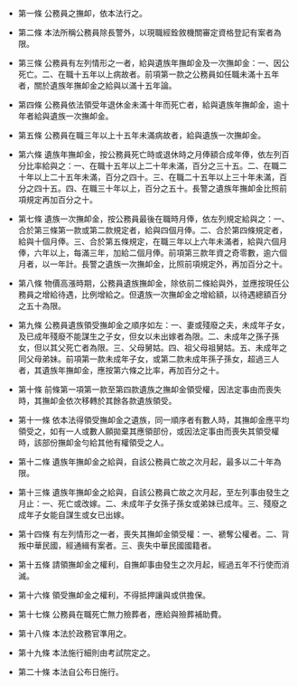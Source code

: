 * 第一條 公務員之撫卹，依本法行之。

* 第二條 本法所稱公務員除長警外，以現職經銓敘機關審定資格登記有案者為限。

* 第三條 公務員有左列情形之一者，給與遺族年撫卹金及一次撫卹金：一、因公死亡。二、在職十五年以上病故者。前項第一款之公務員如任職未滿十五年者，關於遺族年撫卹金之給與以滿十五年論。

* 第四條 公務員依法領受年退休金未滿十年而死亡者，給與遺族年撫卹金，逾十年者給與遺族一次撫卹金。

* 第五條 公務員在職三年以上十五年未滿病故者，給與遺族一次撫卹金。

* 第六條 遺族年撫卹金，按公務員死亡時或退休時之月俸額合成年俸，依左列百分比率給與之：一、在職十五年以上二十年未滿，百分之三十五。二、在職二十年以上二十五年未滿，百分之四十。三、在職二十五年以上三十年未滿，百分之四十五。四、在職三十年以上，百分之五十。長警之遺族年撫卹金比照前項規定再加百分之十。

* 第七條 遺族一次撫卹金，按公務員最後在職時月俸，依左列規定給與之：一、合於第三條第一款或第二款規定者，給與四個月俸。二、合於第四條規定者，給與十個月俸。三、合於第五條規定，在職三年以上六年未滿者，給與六個月俸，六年以上，每滿三年，加給二個月俸。前項第三款年資之奇零數，逾六個月者，以一年計。長警之遺族一次撫卹金，比照前項規定外，再加百分之十。

* 第八條 物價高漲時期，公務員遺族撫卹金，除依前二條給與外，並應按現任公務員之增給待遇，比例增給之。但遺族一次撫卹金之增給額，以待遇總額百分之五十為限。

* 第九條 公務員遺族領受撫卹金之順序如左：一、妻或殘廢之夫，未成年子女，及已成年殘廢不能謀生之子女，但女以未出嫁者為限。二、未成年之孫子孫女，但以其父死亡者為限。三、父母舅姑。四、祖父母祖舅姑。五、未成年之同父母弟妹。前項第一款未成年子女，或第二款未成年孫子孫女，超過三人者，其遺族年撫卹金，應按第六條之比率，再加百分之十。

* 第十條 前條第一項第一款至第四款遺族之撫卹金領受權，因法定事由而喪失時，其撫卹金依次移轉於其餘各款遺族領受。

* 第十一條 依本法得領受撫卹金之遺族，同一順序者有數人時，其撫卹金應平均領受之，如有一人或數人願拋棄其應領部份，或因法定事由而喪失其領受權時，該部份撫卹金勻給其他有權領受之人。

* 第十二條 遺族年撫卹金之給與，自該公務員亡故之次月起，最多以二十年為限。

* 第十三條 遺族年撫卹金之給與，自該公務員亡故之次月起，至左列事由發生之月止：一、死亡或改嫁。二、未成年子女孫子孫女或弟妹已成年。三、殘廢之成年子女能自謀生或女已出嫁。

* 第十四條 有左列情形之一者，喪失其撫卹金領受權：一、褫奪公權者。二、背叛中華民國，經通緝有案者。三、喪失中華民國國籍者。

* 第十五條 請領撫卹金之權利，自撫卹事由發生之次月起，經過五年不行使而消滅。

* 第十六條 領受撫卹金之權利，不得抵押讓與或供擔保。

* 第十七條 公務員在職死亡無力殮葬者，應給與殮葬補助費。

* 第十八條 本法於政務官準用之。

* 第十九條 本法施行細則由考試院定之。

* 第二十條 本法自公布日施行。

